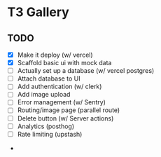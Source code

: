 # T3 Gallery

## TODO

- [x] Make it deploy (w/ vercel)
- [x] Scaffold basic ui with mock data
- [ ] Actually set up a database (w/ vercel postgres)
- [ ] Attach database to UI
- [ ] Add authentication (w/ clerk)
- [ ] Add image upload
- [ ] Error management (w/ Sentry)
- [ ] Routing/image page (parallel route)
- [ ] Delete button (w/ Server actions)
- [ ] Analytics (posthog)
- [ ] Rate limiting (upstash)
- 